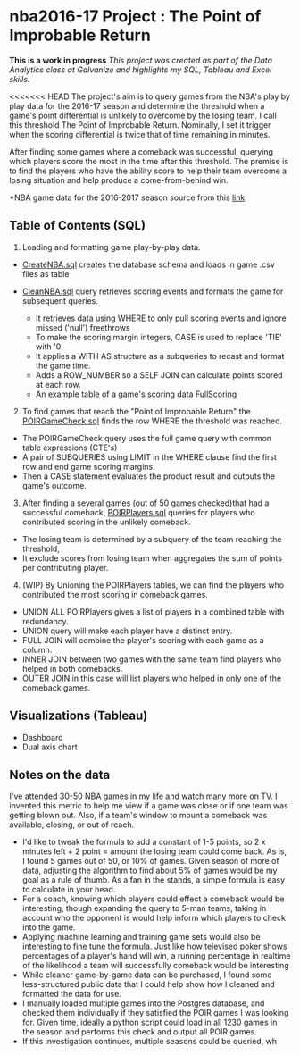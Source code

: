 # nba2016-17 Project : The Point of Improbable Return
**This is a work in progress**
*This project was created as part of the Data Analytics class at Galvanize and highlights my SQL, Tableau and Excel skills.*

<<<<<<< HEAD
The project's aim is to query games from the NBA's play by play data for the 2016-17 season and determine the threshold when a game's point differential is unlikely to overcome by the losing team. I call this threshold The Point of Improbable Return. Nominally, I set it trigger when the scoring differential is twice that of time remaining in minutes.

After finding some games where a comeback was successful, querying which players score the most in the time after this threshold. The premise is to find the players who have the ability score to help their team overcome a losing situation and help produce a come-from-behind win.

*NBA game data for the 2016-2017 season source from this [link](https://drive.google.com/file/d/0B5QcyddjOpKOODZjZ0FJU3JSakU/view)

## Table of Contents (SQL)

1. Loading and formatting game play-by-play data.
* [CreateNBA.sql](https://github.com/stvhwang/nba2016-17/blob/master/CreateNBA.sql) creates the database schema and loads in game .csv files as table

* [CleanNBA.sql](https://github.com/stvhwang/nba2016-17/blob/master/CleanNBA.sql) query retrieves scoring events and formats the game for subsequent queries.
  * It retrieves data using WHERE to only pull scoring events and ignore missed ('null') freethrows
  * To make the scoring margin integers, CASE is used to replace 'TIE' with '0'
  * It applies a WITH AS structure as a subqueries to recast and format the game time.
  * Adds a ROW_NUMBER so a SELF JOIN can calculate points scored at each row.
  * An example table of a game's scoring data [FullScoring](https://github.com/stvhwang/nba2016-17/blob/master/FullScoring_game0021600001.csv)

2. To find games that reach the "Point of Improbable Return" the [POIRGameCheck.sql](https://github.com/stvhwang/nba2016-17/tree/master/POIRGameCheck) finds the row WHERE the threshold was reached.
  * The POIRGameCheck query uses the full game query with common table expressions (CTE's)
  * A pair of SUBQUERIES using LIMIT in the WHERE clause find the first row and end game scoring margins.
  * Then a CASE statement evaluates the product result and outputs the game's outcome.

3. After finding a several games (out of 50 games checked)that had a successful comeback, [POIRPlayers.sql](https://github.com/stvhwang/nba2016-17/tree/master/POIRPlayers) queries for players who contributed scoring in the unlikely comeback.
  * The losing team is determined by a subquery of the team reaching the threshold,
  * It exclude scores from losing team when aggregates the sum of points per contributing player.

4. (WIP) By Unioning the POIRPlayers tables, we can find the players who contributed the most scoring in comeback games.
  * UNION ALL POIRPlayers gives a list of players in a combined table with redundancy.
  * UNION query will make each player have a distinct entry.
  * FULL JOIN will combine the player's scoring with each game as a column.
  * INNER JOIN between two games with the same team find players who helped in both comebacks.
  * OUTER JOIN in this case will list players who helped in only one of the comeback games.

## Visualizations (Tableau)
* Dashboard
* Dual axis chart

## Notes on the data
I've attended 30-50 NBA games in my life and watch many more on TV. I invented this metric to help me view if a game was close or if one team was getting blown out. Also, if a team's window to mount a comeback was available, closing, or out of reach.

* I'd like to tweak the formula to add a constant of 1-5 points, so 2 x minutes left + 2 point = amount the losing team could come back. As is, I found 5 games out of 50, or 10% of games. Given season of more of data, adjusting the algorithm to find about 5% of games would be my goal as a rule of thumb. As a fan in the stands, a simple formula is easy to calculate in your head.
* For a coach, knowing which players could effect a comeback would be interesting, though expanding the query to 5-man teams, taking in account who the opponent is would help inform which players to check into the game.
* Applying machine learning and training game sets would also be interesting to fine tune the formula. Just like how televised poker shows percentages of a player's hand will win, a running percentage in realtime of the likelihood a team will successfully comeback would be interesting
* While cleaner game-by-game data can be purchased, I found some less-structured public data that I could help show how I cleaned and formatted the data for use.
* I manually loaded multiple games into the Postgres database, and checked them individually if they satisfied the POIR games I was looking for. Given time, ideally a python script could load in all 1230 games in the season and performs this check and output all POIR games.
* If this investigation continues, multiple seasons could be queried, wh

